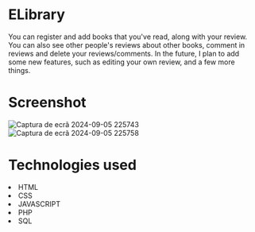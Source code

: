 # ELibrary
You can register and add books that you've read, along with your review. You can also see other people's reviews about other books, comment in reviews and delete your reviews/comments. In the future, I plan to add some new features, such as editing your own review, and a few more things.

# Screenshot
![Captura de ecrã 2024-09-05 225743](https://github.com/user-attachments/assets/e7991e0d-b8de-482c-94b2-130e9a5122b1)
![Captura de ecrã 2024-09-05 225758](https://github.com/user-attachments/assets/6b215fe3-2654-4a3d-81f1-86504e41f1e7)

# Technologies used
<li>HTML</li>
<li>CSS</li>
<li>JAVASCRIPT</li>
<li>PHP</li>
<li>SQL</li>

